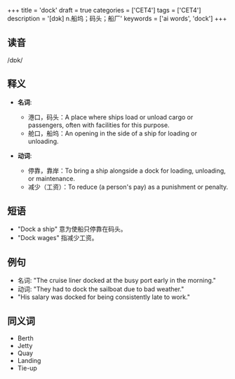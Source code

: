 +++
title = 'dock'
draft = true
categories = ['CET4']
tags = ['CET4']
description = '[dɔk] n.船坞；码头；船厂'
keywords = ['ai words', 'dock']
+++

## 读音
/dɒk/

## 释义
- **名词**:
  - 港口，码头：A place where ships load or unload cargo or passengers, often with facilities for this purpose.
  - 舱口，船坞：An opening in the side of a ship for loading or unloading.

- **动词**:
  - 停靠，靠岸：To bring a ship alongside a dock for loading, unloading, or maintenance.
  - 减少（工资）：To reduce (a person's pay) as a punishment or penalty.

## 短语
- "Dock a ship" 意为使船只停靠在码头。
- "Dock wages" 指减少工资。

## 例句
- 名词: "The cruise liner docked at the busy port early in the morning."
- 动词: "They had to dock the sailboat due to bad weather."
- "His salary was docked for being consistently late to work."

## 同义词
- Berth
- Jetty
- Quay
- Landing
- Tie-up

